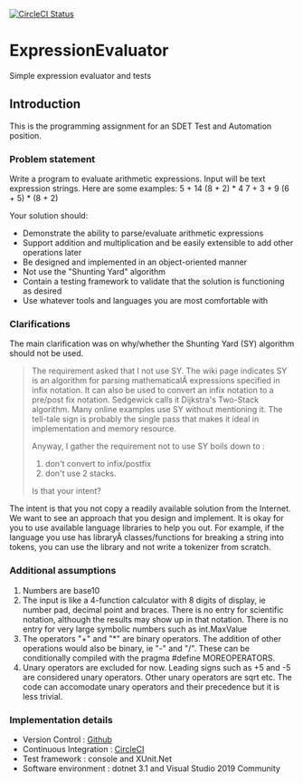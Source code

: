 [![CircleCI Status](https://circleci.com/gh/khtan/ExpressionEvaluator.svg?style=shield)](https://circleci.com/gh/khtan/ExpressionEvaluator)
# ExpressionEvaluator
Simple expression evaluator and tests
## Introduction
This is the programming assignment for an SDET Test and Automation position.
### Problem statement
 Write a program to evaluate arithmetic expressions.  Input will be text expression strings.  Here are some examples:
 5 + 14
 (8 + 2) * 4
 7 + 3 + 9
 (6 + 5) * (8 + 2)

 Your solution should:
 * Demonstrate the ability to parse/evaluate arithmetic expressions
 * Support addition and multiplication and be easily extensible to add other operations later
 * Be designed and implemented in an object-oriented manner
 * Not use the "Shunting Yard" algorithm
 * Contain a testing framework to validate that the solution is functioning as desired
 * Use whatever tools and languages you are most comfortable with

### Clarifications
The main clarification was on why/whether the Shunting Yard (SY) algorithm should not be used.

> The requirement asked that I not use SY. The wiki page indicates SY is an algorithm for parsing mathematicalÂ  expressions specified in infix notation. It can also
> be used to convert an infix notation to a pre/post fix notation.
> Sedgewick calls it Dijkstra's Two-Stack algorithm. Many online examples use SY without mentioning it. The tell-tale sign is probably the single pass that
> makes it ideal in implementation and memory resource.
>
> Anyway, I gather the requirement not to use SY boils down to :
> 1) don't convert to infix/postfix
> 2) don't use 2 stacks.
>
> Is that your intent?

The intent is that you not copy a readily available solution from the Internet. We want to see an approach that you design and implement.
It is okay for you to use available language libraries to help you out.
For example, if the language you use has libraryÂ classes/functions for breaking a string into tokens, you can use the library and not write a tokenizer from scratch.

### Additional assumptions
1) Numbers are base10
2) The input is like a 4-function calculator with 8 digits of display, ie number pad, decimal point and braces. 
   There is no entry for scientific notation, although the results may show up in that notation.
   There is no entry for very large symbolic numbers such as int.MaxValue
3) The operators "+" and "*" are binary operators. The addition of other operations would also be binary, ie
   "-" and "/". These can be conditionally compiled with the pragma #define MOREOPERATORS.
4) Unary operators are excluded for now.
   Leading signs such as +5 and -5 are considered unary operators.
   Other unary operators are sqrt etc.
   The code can accomodate unary operators and their precedence but it is less trivial.

### Implementation details
* Version Control : [Github](https://github.com/khtan/ExpressionEvaluator)
* Continuous Integration : [CircleCI](https://circleci.com/gh/khtan/ExpressionEvaluator)
* Test framework : console and XUnit.Net
* Software environment : dotnet 3.1 and Visual Studio 2019 Community

